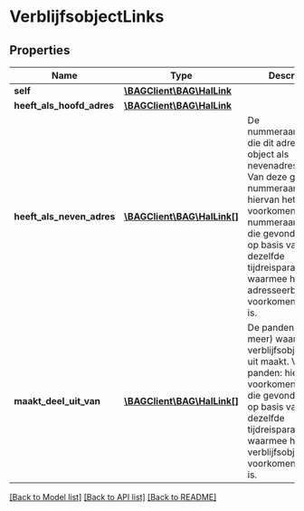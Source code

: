 # VerblijfsobjectLinks

## Properties
Name | Type | Description | Notes
------------ | ------------- | ------------- | -------------
**self** | [**\BAGClient\BAG\HalLink**](HalLink.md) |  | 
**heeft_als_hoofd_adres** | [**\BAGClient\BAG\HalLink**](HalLink.md) |  | 
**heeft_als_neven_adres** | [**\BAGClient\BAG\HalLink[]**](HalLink.md) | De nummeraanduidingen die dit adresseerbare object als nevenadressen heeft. Van deze gerelateerd nummeraanduiding: hiervan het voorkomen van nummeraanduiding die gevonden wordt op basis van dezelfde tijdreisparameters als waarmee het adresseerbare object voorkomen gevonden is. | [optional] 
**maakt_deel_uit_van** | [**\BAGClient\BAG\HalLink[]**](HalLink.md) | De panden (1 of meer) waarvan dit verblijfsobject deel uit maakt. Van deze panden: hiervan het voorkomen van pand die gevonden worden op basis van dezelfde tijdreisparameters als waarmee het verblijfsobject voorkomen gevonden is. | 

[[Back to Model list]](../../README.md#documentation-for-models) [[Back to API list]](../../README.md#documentation-for-api-endpoints) [[Back to README]](../../README.md)

